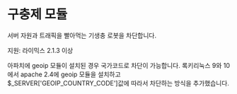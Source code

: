 구충제 모듈
============

서버 자원과 트래픽을 빨아먹는 기생충 로봇을 차단합니다.

지원: 라이믹스 2.1.3 이상

아파치에 geoip 모듈이 설치된 경우 국가코드로 차단이 가능합니다.
록키리눅스 9와 10에서 apache 2.4에 geoip 모듈을 설치하고
$_SERVER['GEOIP_COUNTRY_CODE']값에 따라서 차단하는 방식을 추가했습니다.
